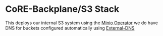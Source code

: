 # CoRE-Backplane/S3 Stack

This deploys our internal S3 system using the [Minio Operator](../00-Minio.yaml) we do have DNS for buckets configured automatically using [External-DNS](https://github.com/kubernetes-sigs/external-dns)

